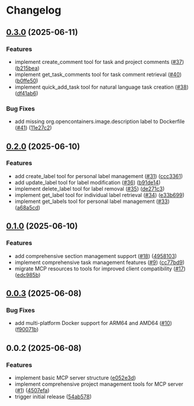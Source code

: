 # Changelog

## [0.3.0](https://github.com/koki-develop/todoist-mcp-server/compare/v0.2.0...v0.3.0) (2025-06-11)


### Features

* implement create_comment tool for task and project comments ([#37](https://github.com/koki-develop/todoist-mcp-server/issues/37)) ([b215bea](https://github.com/koki-develop/todoist-mcp-server/commit/b215beaa30229f3c97d338f6703db6284f25f88f))
* implement get_task_comments tool for task comment retrieval ([#40](https://github.com/koki-develop/todoist-mcp-server/issues/40)) ([b0ffe50](https://github.com/koki-develop/todoist-mcp-server/commit/b0ffe502f86ac9edf99d194b8614f910e3a9ec07))
* implement quick_add_task tool for natural language task creation ([#38](https://github.com/koki-develop/todoist-mcp-server/issues/38)) ([df41ab6](https://github.com/koki-develop/todoist-mcp-server/commit/df41ab6fbbb9aa4b384b479bbf5b8391b2d57733))


### Bug Fixes

* add missing org.opencontainers.image.description label to Dockerfile ([#41](https://github.com/koki-develop/todoist-mcp-server/issues/41)) ([11e27c2](https://github.com/koki-develop/todoist-mcp-server/commit/11e27c2f4e5c415ecd15fead40251c7d31dd9b5d))

## [0.2.0](https://github.com/koki-develop/todoist-mcp-server/compare/v0.1.0...v0.2.0) (2025-06-10)


### Features

* add create_label tool for personal label management ([#31](https://github.com/koki-develop/todoist-mcp-server/issues/31)) ([ccc3361](https://github.com/koki-develop/todoist-mcp-server/commit/ccc3361a006344bcbf69fb59b53442e9f631fbd6))
* add update_label tool for label modification ([#36](https://github.com/koki-develop/todoist-mcp-server/issues/36)) ([b91de14](https://github.com/koki-develop/todoist-mcp-server/commit/b91de14f2d9f855d14c8beaf86c8367667b7c256))
* implement delete_label tool for label removal ([#35](https://github.com/koki-develop/todoist-mcp-server/issues/35)) ([de271c3](https://github.com/koki-develop/todoist-mcp-server/commit/de271c3313379423f356422735b368fdf65f9396))
* implement get_label tool for individual label retrieval ([#34](https://github.com/koki-develop/todoist-mcp-server/issues/34)) ([e33b699](https://github.com/koki-develop/todoist-mcp-server/commit/e33b699daf7889a8319396319b5dcf3587928cdf))
* implement get_labels tool for personal label management ([#33](https://github.com/koki-develop/todoist-mcp-server/issues/33)) ([a68a5cd](https://github.com/koki-develop/todoist-mcp-server/commit/a68a5cdb8b9f17043303ccf9c71f36d60d149fa4))

## [0.1.0](https://github.com/koki-develop/todoist-mcp-server/compare/v0.0.3...v0.1.0) (2025-06-10)


### Features

* add comprehensive section management support ([#18](https://github.com/koki-develop/todoist-mcp-server/issues/18)) ([4958103](https://github.com/koki-develop/todoist-mcp-server/commit/495810301d4f8b3c77cf69f49d52d845f44fb349))
* implement comprehensive task management features ([#9](https://github.com/koki-develop/todoist-mcp-server/issues/9)) ([cc77bd9](https://github.com/koki-develop/todoist-mcp-server/commit/cc77bd938ac203d9fde31125c5d9afdee1770656))
* migrate MCP resources to tools for improved client compatibility ([#17](https://github.com/koki-develop/todoist-mcp-server/issues/17)) ([edc985b](https://github.com/koki-develop/todoist-mcp-server/commit/edc985b8f9f5c8004ec5797dbc57cb6c4b7ff003))

## [0.0.3](https://github.com/koki-develop/todoist-mcp-server/compare/v0.0.2...v0.0.3) (2025-06-08)


### Bug Fixes

* add multi-platform Docker support for ARM64 and AMD64 ([#10](https://github.com/koki-develop/todoist-mcp-server/issues/10)) ([f90071b](https://github.com/koki-develop/todoist-mcp-server/commit/f90071bfe7a3b7155858fb0de3645585529836d0))

## 0.0.2 (2025-06-08)


### Features

* implement basic MCP server structure ([e052e3d](https://github.com/koki-develop/todoist-mcp-server/commit/e052e3d91dea4fb3fdc284b62ce6c12050040fb9))
* implement comprehensive project management tools for MCP server ([#1](https://github.com/koki-develop/todoist-mcp-server/issues/1)) ([4507efa](https://github.com/koki-develop/todoist-mcp-server/commit/4507efaceaf822fdeb19a3178af355721dfa2dda))
* trigger initial release ([54ab578](https://github.com/koki-develop/todoist-mcp-server/commit/54ab5781aed15242ba69be76018dc6adea4e1b8c))
